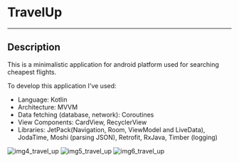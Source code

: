 # TravelUp
---


## Description
This is a minimalistic application for android platform used for searching cheapest flights. 

To develop this application I've used:
- Language: Kotlin
- Architecture: MVVM
- Data fetching (database, network): Coroutines
- View Components: CardView, RecyclerView
- Libraries: JetPack(Navigation, Room, ViewModel and LiveData), JodaTime, Moshi (parsing JSON),  Retrofit, RxJava, Timber (logging)

![img4_travel_up](https://user-images.githubusercontent.com/42939593/92726570-756d2880-f376-11ea-8769-1a66d7fcd2d4.png)
![img5_travel_up](https://user-images.githubusercontent.com/42939593/92726575-7736ec00-f376-11ea-95b2-0b2576f412f5.png)
![img6_travel_up](https://user-images.githubusercontent.com/42939593/92726579-7900af80-f376-11ea-919f-8f973829e495.png)
